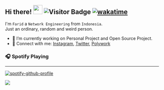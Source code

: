 ## Hi there! <img width="30px" src="https://emojis.slackmojis.com/emojis/images/1536351075/4594/blob-wave.gif"> ![Visitor Badge] [![wakatime]](https://wakatime.com/@5419b4c2-b088-4f88-bea6-1acf232a8a0e)


I'm `Farid` a `Network Engineering` from `Indonesia`. <br>
Just an ordinary, random and weird person.

- 🔭 I’m currently working on Personal Project and Open Source Project.
- 🔗  Connect with me: [Instagram], [Twitter], [Polywork]

### 🎧 Spotify Playing
---
[![spotify-github-profile]](https://spotify-github-profile.vercel.app/api/view?uid=twhldi22qw4olbchk87zwy42b&redirect=true)

<!-- ![Snake animation] -->
<!-- <img style="bottom: 800px;" src="https://imgur.com/rilHVxA.png"/> -->

![](https://hit.yhype.me/github/profile?user_id=29797712)

<!-- +++++++++++++++++++++++++++++++ -->
<!-- Env -->

[wave]: https://i.imgur.com/mbOk4Sm.gif
[metrics-achievements]: https://raw.githubusercontent.com/faridhnzz/faridhnzz/master/github-metrics.svg
[snake animation]: https://raw.githubusercontent.com/faridhnzz/faridhnzz/output/github-contribution-grid-snake.svg
[spotify-github-profile]: https://spotify-github-profile.vercel.app/api/view?uid=twhldi22qw4olbchk87zwy42b&cover_image=true&theme=novatorem
[Visitor Badge]: https://gh-hits.fayln.com/faridhnzz
[Hits]: https://hits-app.vercel.app/hits?url=https%3A%2F%2Fgithub.com%2Ffaridhnzz
[wakatime]: https://wakatime.com/badge/user/5419b4c2-b088-4f88-bea6-1acf232a8a0e.svg

<!-- Sosmed -->
[Instagram]: https://www.instagram.com/faridhnzz
[Twitter]: https://twitter.com/faridhnzz
[hi@nanyaterus.com]: mailto:hi@nanyaterus.com
[Polywork]: https://poly.me/faridnizam

<!-- +++++++++++++++++++++++++++++++ -->
